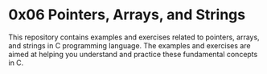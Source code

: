 # 0x06 Pointers, Arrays, and Strings

This repository contains examples and exercises related to pointers, arrays, and strings in C programming language.
The examples and exercises are aimed at helping you understand and practice these fundamental concepts in C.

